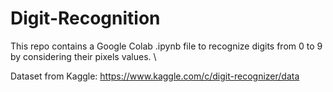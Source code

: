# Digit-Recognition
This repo contains a Google Colab .ipynb file to recognize digits from 0 to 9 by considering their pixels values. \ 

Dataset from Kaggle: https://www.kaggle.com/c/digit-recognizer/data
